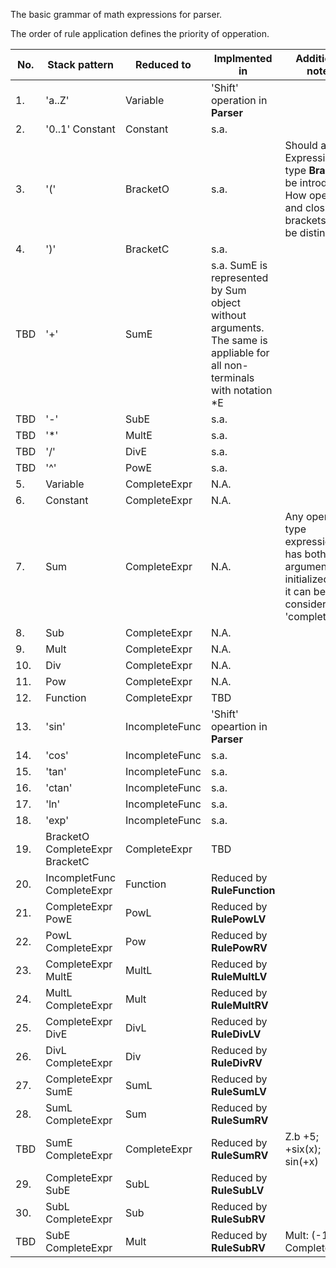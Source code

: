 The basic grammar of math expressions for parser.

The order of rule application defines the priority of opperation.

No.	|Stack pattern					| Reduced to		| Implmented in | Additional notes
----|-------------------------------|-------------------|---------------|------------------
1.	|'a..Z'							| Variable			| 'Shift' operation in **Parser** | 
2.	|'0..1' Constant				| Constant			| s.a. | 
3.	|'('							| BracketO			| s.a.  | Should a new Expression type **Bracket** be introduced? How opening and closing brackets can be distincted?
4.	|')'							| BracketC			| s.a.  | 
TBD |'+'							| SumE			| s.a. SumE is represented by Sum object without arguments. The same is appliable for all non-terminals with notation *E |
TBD |'-'							| SubE			| s.a. | 
TBD |'*'							| MultE			| s.a. | 
TBD |'/'							| DivE			| s.a. | 
TBD |'^'							| PowE			| s.a. | 
5.	|Variable						| CompleteExpr			| N.A. |  
6.	|Constant						| CompleteExpr			| N.A. | 
7.	|Sum							| CompleteExpr			| N.A. | Any operation type expression has both arguments initialized, then it can be considered as 'completed'.
8.	|Sub							| CompleteExpr			| N.A. | 
9.	|Mult							| CompleteExpr			| N.A. | 
10.	|Div							| CompleteExpr			| N.A. | 
11.	|Pow							| CompleteExpr			| N.A. | 
12.	|Function						| CompleteExpr			| TBD | 
13.	|'sin'							| IncompleteFunc		| 'Shift' opeartion in **Parser** | 
14.	|'cos'							| IncompleteFunc		| s.a. | 
15.	|'tan'							| IncompleteFunc		| s.a. | 
16.	|'ctan'							| IncompleteFunc		| s.a. | 
17.	|'ln'							| IncompleteFunc		| s.a. | 
18.	|'exp'							| IncompleteFunc		| s.a. | 
19.	|BracketO CompleteExpr BracketC	| CompleteExpr			| TBD | 
20.	|IncompletFunc CompleteExpr		| Function				| Reduced by **RuleFunction** | 
21.	|CompleteExpr PowE				| PowL			| Reduced by **RulePowLV** | 
22.	|PowL CompleteExpr				| Pow			| Reduced by **RulePowRV** | 
23.	|CompleteExpr MultE				| MultL			| Reduced by **RuleMultLV** | 
24.	|MultL CompleteExpr				| Mult			| Reduced by **RuleMultRV** | 
25.	|CompleteExpr DivE				| DivL			| Reduced by **RuleDivLV** | 
26.	|DivL CompleteExpr				| Div			| Reduced by **RuleDivRV** | 
27.	|CompleteExpr SumE				| SumL			| Reduced by **RuleSumLV** | 
28.	|SumL CompleteExpr				| Sum			| Reduced by **RuleSumRV** | 
TBD |SumE CompleteExpr				| CompleteExpr	| Reduced by **RuleSumRV** | Z.b +5; +six(x); sin(+x) 
29.	|CompleteExpr SubE				| SubL			| Reduced by **RuleSubLV** | 
30.	|SubL CompleteExpr				| Sub			| Reduced by **RuleSubRV** | 
TBD |SubE CompleteExpr				| Mult			| Reduced by **RuleSubRV** | Mult: (-1, CompleteExpr) 
